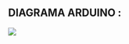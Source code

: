 ## DIAGRAMA ARDUINO :

![](https://itp.nyu.edu/physcomp/wp-content/uploads/Uno_pinouts-768x517.png)
